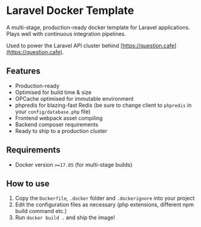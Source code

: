 # Laravel Docker Template

A multi-stage, production-ready docker template for Laravel applications.
Plays well with continuous integration pipelines.

Used to power the Laravel API cluster behind [https://question.cafe](https://question.cafe).

## Features
- Production-ready
- Optimised for build time &amp; size
- OPCache optimised for immutable environment
- phpredis for blazing-fast Redis (be sure to change client to `phpredis` in your `config/database.php` file)
- Frontend webpack asset compiling
- Backend composer requirements
- Ready to ship to a production cluster

## Requirements
- Docker version `>=17.05` (for multi-stage builds)

## How to use
1. Copy the `Dockerfile`, `.docker` folder and `.dockerignore` into your project
2. Edit the configuration files as necessary (php extensions, different npm build command etc.)
3. Run `docker build .` and ship the image!
